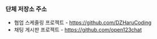 ### 단체 저장소 주소
 - 협업 스케줄링 프로젝트 - https://github.com/DZHaruCoding
 - 채팅 게시판 프로젝트 - https://github.com/open123chat

<!--
**kimhaengun/kimhaengun** is a ✨ _special_ ✨ repository because its `README.md` (this file) appears on your GitHub profile.

Here are some ideas to get you started:

- 🔭 I’m currently working on ...
- 🌱 I’m currently learning ...
- 👯 I’m looking to collaborate on ...
- 🤔 I’m looking for help with ...
- 💬 Ask me about ...
- 📫 How to reach me: ...
- 😄 Pronouns: ...
- ⚡ Fun fact: ...
-->
